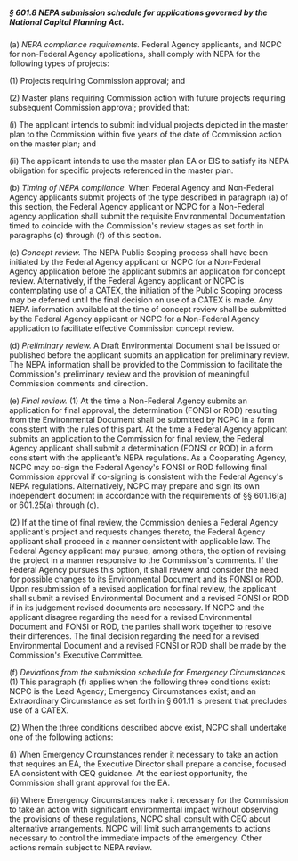 ##### § 601.8 NEPA submission schedule for applications governed by the National Capital Planning Act. #####

(a) *NEPA compliance requirements.* Federal Agency applicants, and NCPC for non-Federal Agency applications, shall comply with NEPA for the following types of projects:

(1) Projects requiring Commission approval; and

(2) Master plans requiring Commission action with future projects requiring subsequent Commission approval; provided that:

(i) The applicant intends to submit individual projects depicted in the master plan to the Commission within five years of the date of Commission action on the master plan; and

(ii) The applicant intends to use the master plan EA or EIS to satisfy its NEPA obligation for specific projects referenced in the master plan.

(b) *Timing of NEPA compliance.* When Federal Agency and Non-Federal Agency applicants submit projects of the type described in paragraph (a) of this section, the Federal Agency applicant or NCPC for a Non-Federal agency application shall submit the requisite Environmental Documentation timed to coincide with the Commission's review stages as set forth in paragraphs (c) through (f) of this section.

(c) *Concept review.* The NEPA Public Scoping process shall have been initiated by the Federal Agency applicant or NCPC for a Non-Federal Agency application before the applicant submits an application for concept review. Alternatively, if the Federal Agency applicant or NCPC is contemplating use of a CATEX, the initiation of the Public Scoping process may be deferred until the final decision on use of a CATEX is made. Any NEPA information available at the time of concept review shall be submitted by the Federal Agency applicant or NCPC for a Non-Federal Agency application to facilitate effective Commission concept review.

(d) *Preliminary review.* A Draft Environmental Document shall be issued or published before the applicant submits an application for preliminary review. The NEPA information shall be provided to the Commission to facilitate the Commission's preliminary review and the provision of meaningful Commission comments and direction.

(e) *Final review.* (1) At the time a Non-Federal Agency submits an application for final approval, the determination (FONSI or ROD) resulting from the Environmental Document shall be submitted by NCPC in a form consistent with the rules of this part. At the time a Federal Agency applicant submits an application to the Commission for final review, the Federal Agency applicant shall submit a determination (FONSI or ROD) in a form consistent with the applicant's NEPA regulations. As a Cooperating Agency, NCPC may co-sign the Federal Agency's FONSI or ROD following final Commission approval if co-signing is consistent with the Federal Agency's NEPA regulations. Alternatively, NCPC may prepare and sign its own independent document in accordance with the requirements of §§ 601.16(a) or 601.25(a) through (c).

(2) If at the time of final review, the Commission denies a Federal Agency applicant's project and requests changes thereto, the Federal Agency applicant shall proceed in a manner consistent with applicable law. The Federal Agency applicant may pursue, among others, the option of revising the project in a manner responsive to the Commission's comments. If the Federal Agency pursues this option, it shall review and consider the need for possible changes to its Environmental Document and its FONSI or ROD. Upon resubmission of a revised application for final review, the applicant shall submit a revised Environmental Document and a revised FONSI or ROD if in its judgement revised documents are necessary. If NCPC and the applicant disagree regarding the need for a revised Environmental Document and FONSI or ROD, the parties shall work together to resolve their differences. The final decision regarding the need for a revised Environmental Document and a revised FONSI or ROD shall be made by the Commission's Executive Committee.

(f) *Deviations from the submission schedule for Emergency Circumstances.* (1) This paragraph (f) applies when the following three conditions exist: NCPC is the Lead Agency; Emergency Circumstances exist; and an Extraordinary Circumstance as set forth in § 601.11 is present that precludes use of a CATEX.

(2) When the three conditions described above exist, NCPC shall undertake one of the following actions:

(i) When Emergency Circumstances render it necessary to take an action that requires an EA, the Executive Director shall prepare a concise, focused EA consistent with CEQ guidance. At the earliest opportunity, the Commission shall grant approval for the EA.

(ii) Where Emergency Circumstances make it necessary for the Commission to take an action with significant environmental impact without observing the provisions of these regulations, NCPC shall consult with CEQ about alternative arrangements. NCPC will limit such arrangements to actions necessary to control the immediate impacts of the emergency. Other actions remain subject to NEPA review.